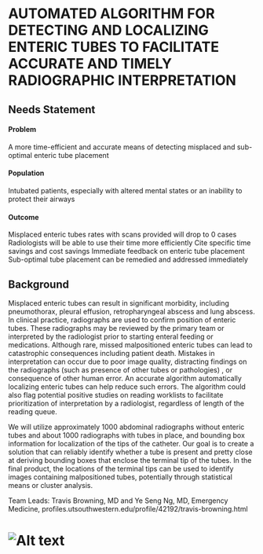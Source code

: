 # AUTOMATED ALGORITHM FOR DETECTING AND LOCALIZING ENTERIC TUBES TO FACILITATE ACCURATE AND TIMELY RADIOGRAPHIC INTERPRETATION

## Needs Statement

#### Problem
A more time-efficient and accurate means of detecting misplaced and sub-optimal enteric tube placement

#### Population

Intubated patients, especially with altered mental states or an inability to protect their airways

#### Outcome

Misplaced enteric tubes rates with scans provided will drop to 0 cases
Radiologists will be able to use their time more efficiently
Cite specific time savings and cost savings
Immediate feedback on enteric tube placement
Sub-optimal tube placement can be remedied and addressed immediately

## Background

Misplaced enteric tubes can result in significant morbidity, including pneumothorax, pleural effusion, retropharyngeal abscess and lung abscess. In clinical practice, radiographs are used to confirm position of enteric tubes. These radiographs may be reviewed by the primary team or interpreted by the radiologist prior to starting enteral feeding or medications. Although rare, missed malpositioned enteric tubes can lead to catastrophic consequences including patient death. Mistakes in interpretation can occur due to poor image quality, distracting findings on the radiographs (such as presence of other tubes or pathologies) , or consequence of other human error. An accurate algorithm automatically localizing enteric tubes can help reduce such errors. The algorithm could also flag potential positive studies on reading worklists to facilitate prioritization of interpretation by a radiologist, regardless of length of the reading queue.

We will utilize approximately 1000 abdominal radiographs without enteric tubes and about 1000 radiographs with tubes in place, and bounding box information for localization of the tips of the catheter.  Our goal is to create a solution that can reliably identify whether a tube is present and pretty close at deriving bounding boxes that enclose the terminal tip of the tubes. In the final product, the locations of the terminal tips can be used to identify images containing malpositioned tubes, potentially through statistical means or cluster analysis. 

Team Leads: Travis Browning, MD and Ye Seng Ng, MD, Emergency Medicine, profiles.utsouthwestern.edu/profile/42192/travis-browning.html 

![Alt text](https://images.squarespace-cdn.com/content/v1/5b3ffc3fcef3721bd81d8c60/1559312908014-U0GOGORXOYIS0UJQV43H/ke17ZwdGBToddI8pDm48kLSRW7PLm3WkubOqe1a7DDVZw-zPPgdn4jUwVcJE1ZvWQUxwkmyExglNqGp0IvTJZUJFbgE-7XRK3dMEBRBhUpyGgy-SgXO0EeFY0JziBd3dD9HtJ7Bi1hLUqRY0vXhnJ17ynhB4yX2qIiJJUVq2E2g/browning1.png?format=1500w)
=======

